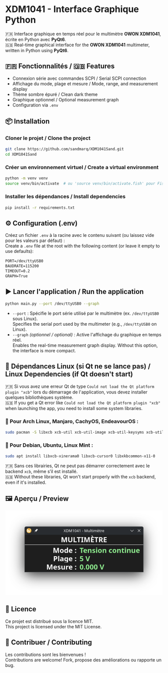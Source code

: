 # XDM1041 - Interface Graphique Python

🇫🇷 Interface graphique en temps réel pour le multimètre **OWON XDM1041**, écrite en Python avec **PyQt6**.  
🇬🇧 Real-time graphical interface for the **OWON XDM1041** multimeter, written in Python using **PyQt6**.

## 🇫🇷 Fonctionnalités / 🇬🇧 Features

- Connexion série avec commandes SCPI / Serial SCPI connection  
- Affichage du mode, plage et mesure / Mode, range, and measurement display  
- Thème sombre épuré / Clean dark theme  
- Graphique optionnel / Optional measurement graph  
- Configuration via `.env`

## 📦 Installation

### Cloner le projet / Clone the project

```bash
git clone https://github.com/sandmarq/XDM1041Sand.git
cd XDM1041Sand
```

### Créer un environnement virtuel / Create a virtual environment

```bash
python -m venv venv
source venv/bin/activate  # ou 'source venv/bin/activate.fish' pour Fish
```

### Installer les dépendances / Install dependencies

```bash
pip install -r requirements.txt
```

## ⚙️ Configuration (.env)

Créez un fichier `.env` à la racine avec le contenu suivant (ou laissez vide pour les valeurs par défaut) :  
Create a `.env` file at the root with the following content (or leave it empty to use defaults):

```env
PORT=/dev/ttyUSB0
BAUDRATE=115200
TIMEOUT=0.2
GRAPH=True
```

## ▶️ Lancer l'application / Run the application

```bash
python main.py --port /dev/ttyUSB0 --graph
```

- `--port` : Spécifie le port série utilisé par le multimètre (ex. `/dev/ttyUSB0` sous Linux).  
  Specifies the serial port used by the multimeter (e.g., `/dev/ttyUSB0` on Linux).  
- `--graph` *(optionnel / optional)* : Active l'affichage du graphique en temps réel.  
  Enables the real-time measurement graph display. Without this option, the interface is more compact.

## 🐧 Dépendances Linux (si Qt ne se lance pas) / Linux Dependencies (if Qt doesn't start)

🇫🇷 Si vous avez une erreur Qt de type `Could not load the Qt platform plugin "xcb"` lors du démarrage de l'application, vous devez installer quelques bibliothèques système.  
🇬🇧 If you get a Qt error like `Could not load the Qt platform plugin "xcb"` when launching the app, you need to install some system libraries.

### 🔧 Pour Arch Linux, Manjaro, CachyOS, EndeavourOS :

```bash
sudo pacman -S libxcb xcb-util xcb-util-image xcb-util-keysyms xcb-util-renderutil xcb-util-wm libxkbcommon-x11 qt6-base xcb-util-cursor
```

### 🔧 Pour Debian, Ubuntu, Linux Mint :

```bash
sudo apt install libxcb-xinerama0 libxcb-cursor0 libxkbcommon-x11-0
```

🇫🇷 Sans ces librairies, Qt ne peut pas démarrer correctement avec le backend `xcb`, même s’il est installé.  
🇬🇧 Without these libraries, Qt won't start properly with the `xcb` backend, even if it's installed.

## 🖼️ Aperçu / Preview

![Capture](images/capture1.png)

## 📄 Licence

Ce projet est distribué sous la licence MIT.  
This project is licensed under the MIT License.

## 🤝 Contribuer / Contributing

Les contributions sont les bienvenues !  
Contributions are welcome! Fork, propose des améliorations ou rapporte un bug.